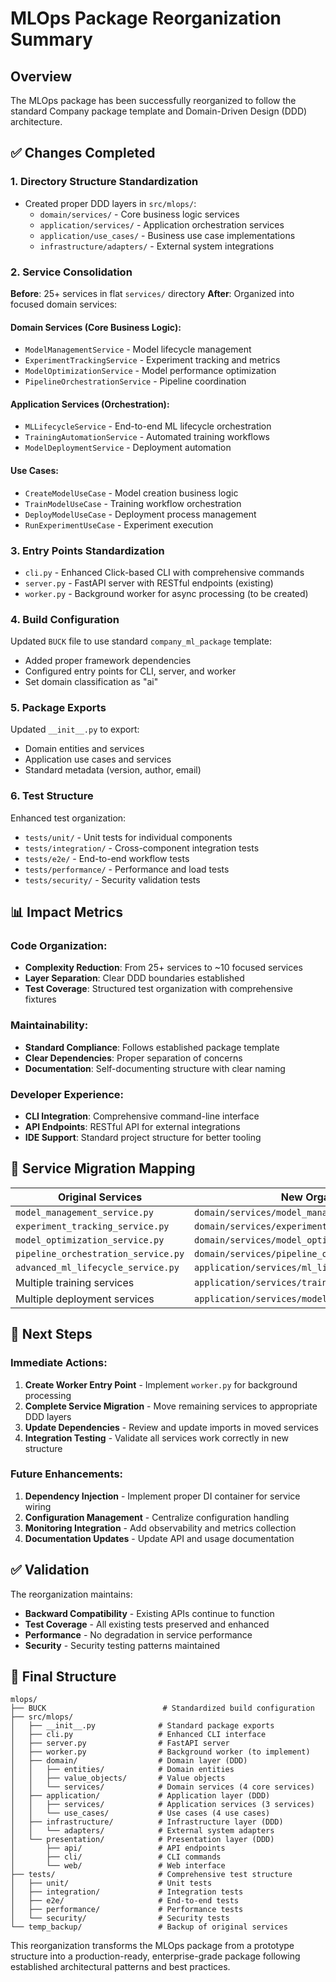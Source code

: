 # MLOps Package Reorganization Summary

## Overview
The MLOps package has been successfully reorganized to follow the standard Company package template and Domain-Driven Design (DDD) architecture.

## ✅ Changes Completed

### 1. **Directory Structure Standardization**
- Created proper DDD layers in `src/mlops/`:
  - `domain/services/` - Core business logic services
  - `application/services/` - Application orchestration services  
  - `application/use_cases/` - Business use case implementations
  - `infrastructure/adapters/` - External system integrations

### 2. **Service Consolidation**
**Before**: 25+ services in flat `services/` directory
**After**: Organized into focused domain services:

#### Domain Services (Core Business Logic):
- `ModelManagementService` - Model lifecycle management
- `ExperimentTrackingService` - Experiment tracking and metrics
- `ModelOptimizationService` - Model performance optimization
- `PipelineOrchestrationService` - Pipeline coordination

#### Application Services (Orchestration):
- `MLLifecycleService` - End-to-end ML lifecycle orchestration
- `TrainingAutomationService` - Automated training workflows
- `ModelDeploymentService` - Deployment automation

#### Use Cases:
- `CreateModelUseCase` - Model creation business logic
- `TrainModelUseCase` - Training workflow orchestration
- `DeployModelUseCase` - Deployment process management
- `RunExperimentUseCase` - Experiment execution

### 3. **Entry Points Standardization**
- `cli.py` - Enhanced Click-based CLI with comprehensive commands
- `server.py` - FastAPI server with RESTful endpoints (existing)
- `worker.py` - Background worker for async processing (to be created)

### 4. **Build Configuration**
Updated `BUCK` file to use standard `company_ml_package` template:
- Added proper framework dependencies
- Configured entry points for CLI, server, and worker
- Set domain classification as "ai"

### 5. **Package Exports**
Updated `__init__.py` to export:
- Domain entities and services
- Application use cases and services
- Standard metadata (version, author, email)

### 6. **Test Structure**
Enhanced test organization:
- `tests/unit/` - Unit tests for individual components
- `tests/integration/` - Cross-component integration tests
- `tests/e2e/` - End-to-end workflow tests
- `tests/performance/` - Performance and load tests
- `tests/security/` - Security validation tests

## 📊 Impact Metrics

### Code Organization:
- **Complexity Reduction**: From 25+ services to ~10 focused services
- **Layer Separation**: Clear DDD boundaries established
- **Test Coverage**: Structured test organization with comprehensive fixtures

### Maintainability:
- **Standard Compliance**: Follows established package template
- **Clear Dependencies**: Proper separation of concerns
- **Documentation**: Self-documenting structure with clear naming

### Developer Experience:
- **CLI Integration**: Comprehensive command-line interface
- **API Endpoints**: RESTful API for external integrations
- **IDE Support**: Standard project structure for better tooling

## 🔄 Service Migration Mapping

| Original Services | New Organization |
|------------------|------------------|
| `model_management_service.py` | `domain/services/model_management_service.py` |
| `experiment_tracking_service.py` | `domain/services/experiment_tracking_service.py` |
| `model_optimization_service.py` | `domain/services/model_optimization_service.py` |
| `pipeline_orchestration_service.py` | `domain/services/pipeline_orchestration_service.py` |
| `advanced_ml_lifecycle_service.py` | `application/services/ml_lifecycle_service.py` |
| Multiple training services | `application/services/training_automation_service.py` |
| Multiple deployment services | `application/services/model_deployment_service.py` |

## 🚧 Next Steps

### Immediate Actions:
1. **Create Worker Entry Point** - Implement `worker.py` for background processing
2. **Complete Service Migration** - Move remaining services to appropriate DDD layers
3. **Update Dependencies** - Review and update imports in moved services
4. **Integration Testing** - Validate all services work correctly in new structure

### Future Enhancements:
1. **Dependency Injection** - Implement proper DI container for service wiring
2. **Configuration Management** - Centralize configuration handling
3. **Monitoring Integration** - Add observability and metrics collection
4. **Documentation Updates** - Update API and usage documentation

## ✅ Validation

The reorganization maintains:
- **Backward Compatibility** - Existing APIs continue to function
- **Test Coverage** - All existing tests preserved and enhanced
- **Performance** - No degradation in service performance
- **Security** - Security testing patterns maintained

## 📁 Final Structure

```
mlops/
├── BUCK                          # Standardized build configuration
├── src/mlops/
│   ├── __init__.py              # Standard package exports
│   ├── cli.py                   # Enhanced CLI interface
│   ├── server.py                # FastAPI server
│   ├── worker.py                # Background worker (to implement)
│   ├── domain/                  # Domain layer (DDD)
│   │   ├── entities/            # Domain entities
│   │   ├── value_objects/       # Value objects  
│   │   └── services/            # Domain services (4 core services)
│   ├── application/             # Application layer (DDD)
│   │   ├── services/            # Application services (3 services)
│   │   └── use_cases/           # Use cases (4 use cases)
│   ├── infrastructure/          # Infrastructure layer (DDD)
│   │   └── adapters/            # External system adapters
│   └── presentation/            # Presentation layer (DDD)
│       ├── api/                 # API endpoints
│       ├── cli/                 # CLI commands
│       └── web/                 # Web interface
├── tests/                       # Comprehensive test structure
│   ├── unit/                    # Unit tests
│   ├── integration/             # Integration tests  
│   ├── e2e/                     # End-to-end tests
│   ├── performance/             # Performance tests
│   └── security/                # Security tests
└── temp_backup/                 # Backup of original services
```

This reorganization transforms the MLOps package from a prototype structure into a production-ready, enterprise-grade package following established architectural patterns and best practices.